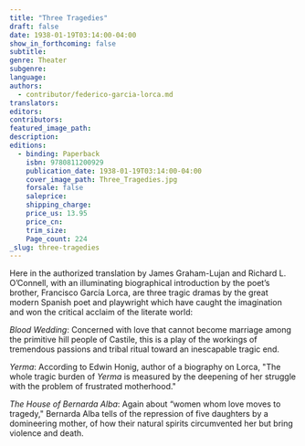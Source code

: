 ```yaml
---
title: "Three Tragedies"
draft: false
date: 1938-01-19T03:14:00-04:00
show_in_forthcoming: false
subtitle:
genre: Theater
subgenre:
language:
authors:
  - contributor/federico-garcia-lorca.md
translators:
editors:
contributors:
featured_image_path:
description:
editions:
  - binding: Paperback
    isbn: 9780811200929
    publication_date: 1938-01-19T03:14:00-04:00
    cover_image_path: Three_Tragedies.jpg
    forsale: false
    saleprice:
    shipping_charge:
    price_us: 13.95
    price_cn:
    trim_size:
    Page_count: 224
_slug: three-tragedies
---
```


Here in the authorized translation by James Graham-Lujan and Richard L. O’Connell, with an illuminating biographical introduction by the poet’s brother, Francisco García Lorca, are three tragic dramas by the great modern Spanish poet and playwright which have caught the imagination and won the critical acclaim of the literate world:

_Blood Wedding_: Concerned with love that cannot become marriage among the primitive hill people of Castile, this is a play of the workings of tremendous passions and tribal ritual toward an inescapable tragic end.

_Yerma_: According to Edwin Honig, author of a biography on Lorca, "The whole tragic burden of _Yerma_ is measured by the deepening of her struggle with the problem of frustrated motherhood."

_The House of Bernarda Alba_: Again about “women whom love moves to tragedy," Bernarda Alba tells of the repression of five daughters by a domineering mother, of how their natural spirits circumvented her but bring violence and death.

